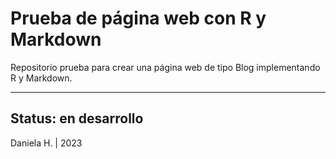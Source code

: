 # Prueba de página web con R y Markdown

Repositorio prueba para crear una página web de tipo Blog implementando R y Markdown.

---

Status: en desarrollo
---
Daniela H. | 2023
